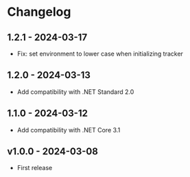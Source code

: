 # Changelog

## 1.2.1 - 2024-03-17
* Fix: set environment to lower case when initializing tracker

## 1.2.0 - 2024-03-13
* Add compatibility with .NET Standard 2.0

## 1.1.0 - 2024-03-12
* Add compatibility with .NET Core 3.1

## v1.0.0 - 2024-03-08
* First release